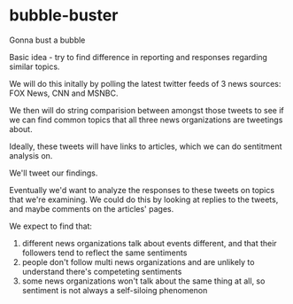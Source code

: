 # bubble-buster

Gonna bust a bubble

Basic idea - try to find difference in reporting and responses regarding similar topics. 

We will do this initally by polling the latest twitter feeds of 3 news sources: FOX News, CNN and MSNBC.

We then will do string comparision between amongst those tweets to see if we can find common topics that all three news organizations are tweetings about. 

Ideally, these tweets will have links to articles, which we can do sentitment analysis on.

We'll tweet our findings.

Eventually we'd want to analyze the responses to these tweets on topics that we're examining. We could do this by looking at replies to the tweets, and maybe comments on the articles' pages. 

We expect to find that:
1) different news organizations talk about events different, and that their followers tend to reflect the same sentiments 
2) people don't follow multi news organizations and are unlikely to understand there's competeting sentiments
3) some news organizations won't talk about the same thing at all, so sentiment is not always a self-siloing phenomenon
